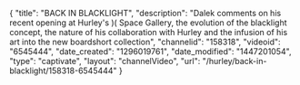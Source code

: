 {
    "title": "BACK IN BLACKLIGHT",
    "description": "Dalek comments on his recent opening at Hurley's )( Space Gallery, the evolution of the blacklight concept, the nature of his collaboration with Hurley and the infusion of his art into the new boardshort collection",
    "channelid": "158318",
    "videoid": "6545444",
    "date_created": "1296019761",
    "date_modified": "1447201054",
    "type": "captivate",
    "layout": "channelVideo",
    "url": "\/hurley\/back-in-blacklight\/158318-6545444"
}